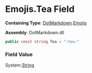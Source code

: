 # Emojis\.Tea Field

**Containing Type**: [DotMarkdown](../../README.md)\.[Emojis](../README.md)

**Assembly**: DotMarkdown\.dll

```csharp
public const string Tea = ":tea:"
```

### Field Value

System\.[String](https://docs.microsoft.com/en-us/dotnet/api/system.string)